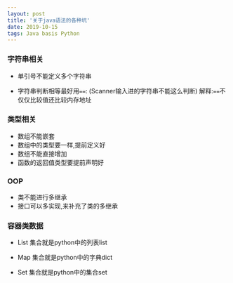 ```yaml
---
layout: post
title: '关于java语法的各种坑'
date: 2019-10-15
tags: Java basis Python
---
```


### 字符串相关
- 单引号不能定义多个字符串

- 字符串判断相等最好用`==`:
    (Scanner输入进的字符串不能这么判断)
    解释:`==`不仅仅比较值还比较内存地址

### 类型相关

- 数组不能嵌套
- 数组中的类型要一样,提前定义好
- 数组不能直接增加
- 函数的返回值类型要提前声明好

### OOP
- 类不能进行多继承
- 接口可以多实现,来补充了类的多继承

### 容器类数据

- List 集合就是python中的列表list

- Map 集合就是python中的字典dict

- Set 集合就是python中的集合set


